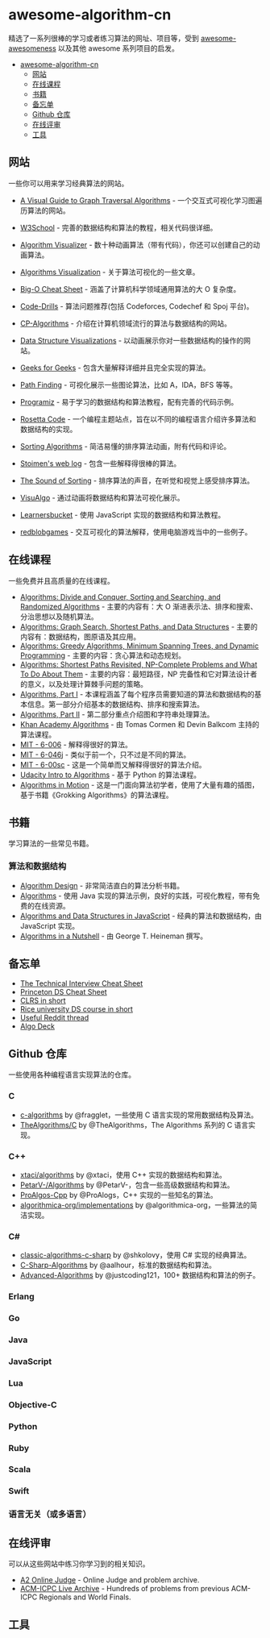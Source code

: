 # awesome-algorithm-cn

精选了一系列很棒的学习或者练习算法的网址、项目等，受到 [awesome-awesomeness](https://github.com/bayandin/awesome-awesomeness) 以及其他 awesome 系列项目的启发。

- [awesome-algorithm-cn](#awesome-algorithm-cn)
  - [网站](#网站)
  - [在线课程](#在线课程)
  - [书籍](#书籍)
  - [备忘单](#备忘单)
  - [Github 仓库](#Github-仓库)
  - [在线评审](#在线评审)
  - [工具](#工具)

## 网站

一些你可以用来学习经典算法的网站。

* [A Visual Guide to Graph Traversal Algorithms](https://workshape.github.io/visual-graph-algorithms/) - 一个交互式可视化学习图遍历算法的网站。
* [W3School](https://www.w3schools.in/data-structures-tutorial/intro/) - 完善的数据结构和算法的教程，相关代码很详细。
* [Algorithm Visualizer](http://algo-visualizer.jasonpark.me/) - 数十种动画算法（带有代码），你还可以创建自己的动画算法。
* [Algorithms Visualization](http://bost.ocks.org/mike/algorithms/) - 关于算法可视化的一些文章。
* [Big-O Cheat Sheet](http://bigocheatsheet.com/) - 涵盖了计算机科学领域通用算法的大 O 复杂度。
* [Code-Drills](https://code-drills.com/tools/comparator) - 算法问题推荐(包括 Codeforces, Codechef 和 Spoj 平台)。
* [CP-Algorithms](https://cp-algorithms.com/) - 介绍在计算机领域流行的算法与数据结构的网站。
* [Data Structure Visualizations](http://www.cs.usfca.edu/~galles/visualization/Algorithms.html) - 以动画展示你对一些数据结构的操作的网站。
* [Geeks for Geeks](http://www.geeksforgeeks.org/fundamentals-of-algorithms/) - 包含大量解释详细并且完全实现的算法。
* [Path Finding](https://qiao.github.io/PathFinding.js/visual/) - 可视化展示一些图论算法，比如 A，IDA，BFS 等等。
* [Programiz](https://www.programiz.com/dsa) - 易于学习的数据结构和算法教程，配有完善的代码示例。
* [Rosetta Code](http://rosettacode.org/wiki/Rosetta_Code) - 一个编程主题站点，旨在以不同的编程语言介绍许多算法和数据结构的实现。

* [Sorting Algorithms](http://www.sorting-algorithms.com/) - 简洁易懂的排序算法动画，附有代码和评论。

* [Stoimen's web log](http://www.stoimen.com/) - 包含一些解释得很棒的算法。
* [The Sound of Sorting](http://panthema.net/2013/sound-of-sorting/) - 排序算法的声音，在听觉和视觉上感受排序算法。
* [VisuAlgo](http://visualgo.net) - 通过动画将数据结构和算法可视化展示。
* [Learnersbucket](https://learnersbucket.com/) - 使用 JavaScript 实现的数据结构和算法教程。
* [redblobgames](https://www.redblobgames.com/) - 交互可视化的算法解释，使用电脑游戏当中的一些例子。

## 在线课程

一些免费并且高质量的在线课程。

- [Algorithms: Divide and Conquer, Sorting and Searching, and Randomized Algorithms](https://www.coursera.org/learn/algorithms-divide-conquer) - 主要的内容有：大 O 渐进表示法、排序和搜索、分治思想以及随机算法。
- [Algorithms: Graph Search, Shortest Paths, and Data Structures](https://www.coursera.org/learn/algorithms-graphs-data-structures) - 主要的内容有：数据结构，图原语及其应用。
- [Algorithms: Greedy Algorithms, Minimum Spanning Trees, and Dynamic Programming](https://www.coursera.org/learn/algorithms-greedy) - 主要的内容：贪心算法和动态规划。
- [Algorithms: Shortest Paths Revisited, NP-Complete Problems and What To Do About Them](https://www.coursera.org/learn/algorithms-npcomplete) - 主要的内容：最短路径，NP 完备性和它对算法设计者的意义，以及处理计算棘手问题的策略。
- [Algorithms, Part I](https://www.coursera.org/learn/algorithms-part1/home/welcome) - 本课程涵盖了每个程序员需要知道的算法和数据结构的基本信息。第一部分介绍基本的数据结构、排序和搜索算法。
- [Algorithms, Part II](https://www.coursera.org/learn/algorithms-part2) - 第二部分重点介绍图和字符串处理算法。
- [Khan Academy Algorithms](https://www.khanacademy.org/computing/computer-science/algorithms) - 由 Tomas Cormen 和 Devin Balkcom 主持的算法课程。
- [MIT - 6-006](http://ocw.mit.edu/courses/electrical-engineering-and-computer-science/6-006-introduction-to-algorithms-fall-2011/lecture-videos/) - 解释得很好的算法。
- [MIT - 6-046j](http://ocw.mit.edu/courses/electrical-engineering-and-computer-science/6-046j-introduction-to-algorithms-sma-5503-fall-2005/video-lectures/) - 类似于前一个，只不过是不同的算法。
- [MIT - 6-00sc](http://ocw.mit.edu/courses/electrical-engineering-and-computer-science/6-00sc-introduction-to-computer-science-and-programming-spring-2011/index.htm) - 这是一个简单而又解释得很好的算法介绍。
- [Udacity Intro to Algorithms](https://www.udacity.com/course/intro-to-algorithms--cs215) - 基于 Python 的算法课程。
- [Algorithms in Motion](https://www.manning.com/livevideo/algorithms-in-motion) - 这是一门面向算法初学者，使用了大量有趣的插图，基于书籍《Grokking Algorithms》的算法课程。

## 书籍

学习算法的一些常见书籍。

### 算法和数据结构

* [Algorithm Design](https://www.pearsonhighered.com/program/Kleinberg-Algorithm-Design/PGM319216.html) - 非常简洁直白的算法分析书籍。
* [Algorithms](http://algs4.cs.princeton.edu/home/) - 使用 Java 实现的算法示例，良好的实践，可视化教程，带有免费的在线资源。
* [Algorithms and Data Structures in JavaScript](https://gum.co/dsajs) - 经典的算法和数据结构，由 JavaScript 实现。
* [Algorithms in a Nutshell](https://www.amazon.com/Algorithms-Nutshell-In-OReilly/dp/059651624X) - 由 George T. Heineman 撰写。

## 备忘单

* [The Technical Interview Cheat Sheet](https://gist.github.com/TSiege/cbb0507082bb18ff7e4b)
* [Princeton DS Cheat Sheet](https://algs4.cs.princeton.edu/cheatsheet/)
* [CLRS in short](https://sinon.org/algorithms//#data-structures)
* [Rice university DS course in short](https://www.clear.rice.edu/comp160/data1.html)
* [Useful Reddit thread](https://www.reddit.com/r/learnprogramming/comments/3gpvyx/algorithms_and_data_structures_cheat_sheets/)
* [Algo Deck](https://github.com/teivah/algodeck/)

## Github 仓库

一些使用各种编程语言实现算法的仓库。

### C

* [c-algorithms](https://github.com/fragglet/c-algorithms) by @fragglet，一些使用 C 语言实现的常用数据结构及算法。
* [TheAlgorithms/C](https://github.com/TheAlgorithms/C) by @TheAlgorithms，The Algorithms 系列的 C 语言实现。

### C++

* [xtaci/algorithms](https://github.com/xtaci/algorithms) by @xtaci，使用 C++ 实现的数据结构和算法。
* [PetarV-/Algorithms](https://github.com/PetarV-/Algorithms) by @PetarV-，包含一些高级数据结构和算法。
* [ProAlgos-Cpp](https://github.com/ProAlgos/ProAlgos-Cpp) by @ProAlogs，C++ 实现的一些知名的算法。
* [algorithmica-org/implementations](https://github.com/algorithmica-org/implementations) by @algorithmica-org，一些算法的简洁实现。

### C#

* [classic-algorithms-c-sharp](https://github.com/shkolovy/classic-algorithms-c-sharp) by @shkolovy，使用 C# 实现的经典算法。
* [C-Sharp-Algorithms](https://github.com/aalhour/C-Sharp-Algorithms) by @aalhour，标准的数据结构和算法。
* [Advanced-Algorithms](https://github.com/justcoding121/Advanced-Algorithms) by @justcoding121，100+ 数据结构和算法的例子。

### Erlang



### Go



### Java



### JavaScript



### Lua



### Objective-C



### Python



### Ruby



### Scala



### Swift



### 语言无关（或多语言）



## 在线评审

可以从这些网站中练习你学习到的相关知识。

- [A2 Online Judge](https://a2oj.com/) - Online Judge and problem archive.
- [ACM-ICPC Live Archive](https://icpcarchive.ecs.baylor.edu/) - Hundreds of problems from previous ACM-ICPC Regionals and World Finals.

## 工具

